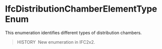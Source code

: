 # IfcDistributionChamberElementTypeEnum

This enumeration identifies different types of distribution chambers.

> HISTORY&nbsp; New enumeration in IFC2x2.
